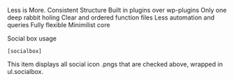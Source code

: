 Less is More.
Consistent Structure
Built in plugins over wp-plugins
Only one deep rabbit holing
Clear and ordered function files
Less automation and queries
Fully flexible
Minimilist core


Social box usage


```
[socialbox]
```
This item displays all social icon .pngs that are checked above, wrapped in ul.socialbox.